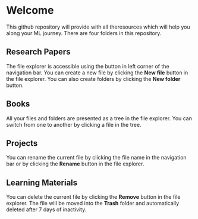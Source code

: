 # Welcome


This github repository will provide with all theresources which will help you along your ML journey.
There are four folders in this repository.


## Research Papers

The file explorer is accessible using the button in left corner of the navigation bar. You can create a new file by clicking the **New file** button in the file explorer. You can also create folders by clicking the **New folder** button.

## Books

All your files and folders are presented as a tree in the file explorer. You can switch from one to another by clicking a file in the tree.

## Projects

You can rename the current file by clicking the file name in the navigation bar or by clicking the **Rename** button in the file explorer.

## Learning Materials

You can delete the current file by clicking the **Remove** button in the file explorer. The file will be moved into the **Trash** folder and automatically deleted after 7 days of inactivity.
